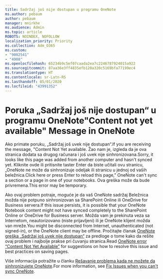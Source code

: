 ```yaml
---
title: Sadržaj još nije dostupan u programu OneNote
ms.author: pebaum
author: pebaum
manager: mnirkhe
ms.audience: Admin
ms.topic: article
ROBOTS: NOINDEX, NOFOLLOW
localization_priority: Priority
ms.collection: Adm_O365
ms.custom:
- "9002541"
- "4908"
ms.openlocfilehash: 65234b9c5ef07caada2ea7c2246787924015a922
ms.sourcegitcommit: 87aa36e3ff4835efb120a320c5169bfa77199ec4
ms.translationtype: HT
ms.contentlocale: sr-Latn-RS
ms.lasthandoff: 05/01/2020
ms.locfileid: "43991352"
---
```

# <a name="content-not-yet-available-message-in-onenote"></a><span data-ttu-id="d34db-102">Poruka „Sadržaj još nije dostupan“ u programu OneNote</span><span class="sxs-lookup"><span data-stu-id="d34db-102">"Content not yet available" Message in OneNote</span></span>

<span data-ttu-id="d34db-103">Ako primate poruku, „Sadržaj još uvek nije dostupan“.</span><span class="sxs-lookup"><span data-stu-id="d34db-103">If you are receiving the message, "Content Not Yet available.</span></span> <span data-ttu-id="d34db-104">Žao nam je, izgleda da je ova stranica dodata sa drugog računara i još uvek nije sinhronizovana.</span><span class="sxs-lookup"><span data-stu-id="d34db-104">Sorry, it looks like this page was added from another computer and hasn't synced yet.</span></span> <span data-ttu-id="d34db-105">Kliknite ovde ili pritisnite taster Enter da biste učitali ovu stranicu, „OneNote ne može da sinhronizuje odeljak ili stranicu u jednoj od vaših beležnica.</span><span class="sxs-lookup"><span data-stu-id="d34db-105">Click here or press Enter to reload this page," OneNote can't sync a section or a page in one of your notebooks.</span></span> <span data-ttu-id="d34db-106">Ova greška može da bude privremena.</span><span class="sxs-lookup"><span data-stu-id="d34db-106">This error may be temporary.</span></span>

<span data-ttu-id="d34db-107">Ako ovaj problem potraje, moguće je da vaš OneNote sadržaj Beležnica možda nije potpuno sinhronizovan sa SharePoint Online ili OneDrive for Business servera.</span><span class="sxs-lookup"><span data-stu-id="d34db-107">If this issue persists, it is possible that your OneNote Notebook content might not have synced completely to the SharePoint Online or OneDrive for Business server.</span></span> <span data-ttu-id="d34db-108">Možda vam je prekinuta veza sa Internetom, neautorizovano (niste prijavljeni) ili je OneNote klijent možda van mreže.</span><span class="sxs-lookup"><span data-stu-id="d34db-108">You might be disconnected from Internet, unauthenticated (not signed-in), or the OneNote client may be offline.</span></span> <span data-ttu-id="d34db-109">Pročitajte članak [OneNote greška „Sadržaj još uvek nije dostupan“](https://docs.microsoft.com/office/troubleshoot/onenote/onenote-error-content-not-yet-available) za predloge o tome kako da rešite ovaj problem i najbolje prakse pri čuvanju stranica.</span><span class="sxs-lookup"><span data-stu-id="d34db-109">Read [OneNote error “Content Not Yet Available”](https://docs.microsoft.com/office/troubleshoot/onenote/onenote-error-content-not-yet-available) for suggestions on how to resolve this issue and best practices on saving pages.</span></span>

<span data-ttu-id="d34db-110">Više informacija potražite u članku [Rešavanje problema kada ne možete da sinhronizujete OneNote](https://support.office.com/article/Fix-issues-when-you-can-t-sync-OneNote-299495ef-66d1-448f-90c1-b785a6968d45).</span><span class="sxs-lookup"><span data-stu-id="d34db-110">For more information, see [Fix Issues when you can't sync OneNote](https://support.office.com/article/Fix-issues-when-you-can-t-sync-OneNote-299495ef-66d1-448f-90c1-b785a6968d45).</span></span>
